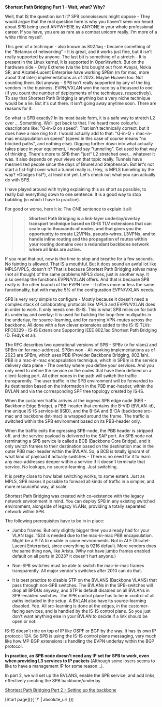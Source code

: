 **Shortest Path Bridging Part 1 - Wait, what? Why?**

Well, that IS the question isn't it? SPB connoisseurs might oppose - They would argue that the real question here is why you haven't seen nor heard about SPB being used ANYWHERE by ANYONE in your whole professional career. If you have, you are as rare as a combat unicorn really. I'm more of a white rhino myself.

This gem of a technique - also known as 802.1aq - became something of the "Betamax of networking" - It is great, and it works just fine, but it isn't really supported by anyone. The last bit is something of a stretch - It is present in the Linux kernel, it is supported in OpenVswitch. But on the hardware side - Only Extreme (via the bits bought out from Avaya), Nokia SR, and Alcatel-Lucent Enterprise have working SPBm (m for mac, more about that later) implementations as of 2023. Maybe Huawei too. Not counting them. But anyway - SPB isn't really supported by any of the big vendors in the business. EVPN/VXLAN won the race by a thousand to one (if you count the number of deployments of the techniques, respectively). To say that Shortest Path Bridging is anything but a very niche technique would be a lie. But it's out there. It isn't going away anytime soon. There are reasons for it. 

So what is SPB exactly? In its most basic form, it is a safe way to stretch L2 over ... Something. We'll get back to that. I've heard more colourful descriptions like: "Q-in-Q on speed". That isn't technically correct, but it does have a nice ring to it. I would actually add to that: "Q-in-Q + mac-in-mac encapsulation on speed" (speed in this case of course means "no blocked paths", and nothing else). Digging further down into what actually takes place in your equipment, I would say "tunneling". Get used to that way of thinking. There's more to SPB then "just" L2 stretched over... whatever it was. It also depends on your views on that topic really. Tunnels have mesmerized people since the days of Brunel and Stephenson. But let's not start a fist-fight over what a tunnel really is, (Hey, is MPLS tunneling by the way? \*Dodges fist\*), at least not yet. Let's check out what you can actually do with SPB.

I have played around with trying explaining this as short as possible, to really boil everything down to one sentence. It is a good way to stop babbling (in which I have to practice). 

For good or worse, here it is: The ONE sentence to explain it all: 

>> __Shortest Path Bridging is a link-layer underlay/overlay transport technique based on IS-IS TLV extensions that can scale up to thousands of nodes, and that gives you the opportunity to create L2VPNs, pseudo-wires, L3VPNs, and to handle inline routing and the propagation of routes within your routing domains over a redundant backbone network where all links are active.__

If you read that out, now is the time to stop and breathe for a few seconds. No fainting is allowed. That IS a mouthful. But it does sound an awful lot like MPLS/VPLS, doesn't it? That is because Shortest Path Bridging solves many (not all though) of the same problems MPLS does, just in another way. It also overlap the functions EVPN/VXLAN offers. And that is because SPB really is the other branch of the EVPN tree - It offers more or less the same functionality, but with maybe 5% of the configuration EVPN/VXLAN needs. 

SPB is very very simple to configure - Mostly because it doesn't need a complex stack of collaborating protocols like MPLS and EVPN/VXLAN does in order to work. It only needs one: IS-IS. This is what SPB relies on for both its underlay and overlay: It is used for building the loop-free multipaths in the underlay, for source-learning, and for carrying VPN-routes across the backbone. All done with a few clever extensions added to the IS-IS TLVs: RFC6329 - IS-IS Extensions Supporting IEEE 802.1aq Shortest Path Bridging (D. Fedyk et al).

The RFC describes two operational versions of SPB - SPBv (v for vlans) and SPBm (m for mac-address). SPBm won - All working implementations as of 2023 are SPBm, which uses PBB (Provider Backbone Bridging, 802.1ah). PBB is a mac-in-mac encapsulation technique, which in SPBm is the service delivery data plane - The overlay where you define your services. And you only need to define the service on the nodes that have them defined on a client-facing port. All other nodes in the path will switch the traffic transparently. The user traffic in the SPB environment will be forwarded to its destination based on the information in the PBB mac-header, within the BVLAN and via the corresponding SPF tree topology created by IS-IS. 

When the customer traffic arrives at the ingress SPB edge node (BEB - Backbone Edge Bridge), a PBB-header that contains the B-VID (BVLAN-id), the unique IS-IS service-id (ISID), and the B-SA and B-DA (backbone src-mac and backbone dst-mac) is wrapped around the frame. The traffic is switched within the SPB environment based on its PBB-header only. 

When the traffic exits the egressing SPB-node, the PBB header is stripped off, and the service payload is delivered to the SAP port. An SPB node not terminating a SPB service is called a BCB (Backbone Core Bridge), and it only switch frames to their destination based on the destination mac in the outer PBB mac-header within the BVLAN. So, a BCB is totally ignorant of what kind of payload it actually switches - There is no need for it to learn any mac-addresses deeper within a service if it doesn't terminate that service. No lookups, no source-learning. Just switching. 

It is pretty close to how label switching works, to some extent. Just as MPLS, SPB makes it possible to forward all kinds of traffic in a simpler, and more resourceful way, at scale.

Shortest Path Bridging was created with co-existence with the legacy network environment in mind. You can deploy SPB in any existing switched environment, alongside of legacy VLANs, providing a totally separated network within SPB. 

The following prerequisites have to be in in place:

* Jumbo frames. But only slightly bigger then you already had for your VLAN tags. 1524 is needed due to the mac-in-mac PBB encapsulation. Might be a PITA to enable in some environments. Not in ALE (Alcatel-Lucent Enterprise), since everything is 9216 default. More vendors does the same thing now, like Arista. (Why not have jumbo frames enabled default on all ports in 2023? It doesn't hurt anyone.)

* Non-SPB switches must be able to switch the mac-in-mac frames transparently. All major vendor's switches after 2010 can do that.

* It is best practice to disable STP on the BVLANS (Backbone VLANS) that pass through non-SPB switches. The BVLANs in the SPB-switches will drop all BPDUs anyway, and STP is default disabled on all BVLANs in SPB-enabled switches. The SPB control plane has to be in control of all paths included in the setup. A BVLAN also have its source-learning disabled. Yep. All src-learning is done at the edges, in the customer-facing services, and is handled by the IS-IS control plane. So you just don't want anything else in your BVLAN to decide if a link should be open or not.

IS-IS doesn't ride on top of IP like OSPF or BGP by the way. It has its own IP protocol: 124. So SPB is using the IS-IS control plane messaging, very much like how MP-BGP extensions is handling the EVPN underlay within the BGP protocol. 

__In practice, an SPB node doesn't need any IP set for SPB to work, even when providing L3 services to IP packets__ 
(Although some losers seems to like to have a management IP for some reason...).

In part 2, we will set up the BVLANS, enable the SPB service, and add links, effectively creating the SPB backbone/underlay.

[Shortest Path Bridging Part 2 - Setting up the backbone](https://networkundertaker.com/2023/04/10/Shortest-Path-Bridging-part-2.html)

[Start page]({{ '/' | absolute_url }})
